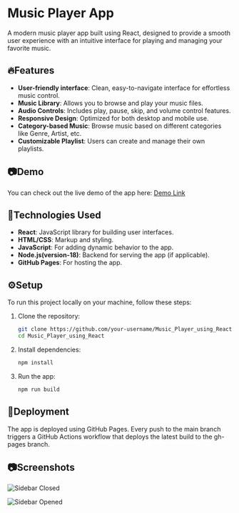 # Music Player App

A modern music player app built using React, designed to provide a smooth user experience with an intuitive interface for playing and managing your favorite music.

## 🔥Features

- **User-friendly interface**: Clean, easy-to-navigate interface for effortless music control.
- **Music Library**: Allows you to browse and play your music files.
- **Audio Controls**: Includes play, pause, skip, and volume control features.
- **Responsive Design**: Optimized for both desktop and mobile use.
- **Category-based Music**: Browse music based on different categories like Genre, Artist, etc.
- **Customizable Playlist**: Users can create and manage their own playlists.

## 📷Demo

You can check out the live demo of the app here: [Demo Link](https://github.com/Kavin-Antony/Currency_Converter)

## 🚀Technologies Used

- **React**: JavaScript library for building user interfaces.
- **HTML/CSS**: Markup and styling.
- **JavaScript**: For adding dynamic behavior to the app.
- **Node.js(version-18)**: Backend for serving the app (if applicable).
- **GitHub Pages**: For hosting the app.

## ⚙️Setup

To run this project locally on your machine, follow these steps:

1. Clone the repository:

   ```bash
   git clone https://github.com/your-username/Music_Player_using_React.git
   cd Music_Player_using_React
   ```

2. Install dependencies:
   ```bash
   npm install
   ```

3. Run the app:
   ```bash
   npm run build
   ```

## 📌Deployment

The app is deployed using GitHub Pages. Every push to the main branch triggers a GitHub Actions workflow that deploys the latest build to the gh-pages branch.

## 📷Screenshots

![Sidebar Closed](./public/screenshot.png)

![Sidebar Opened](./public/screenshot.png)
